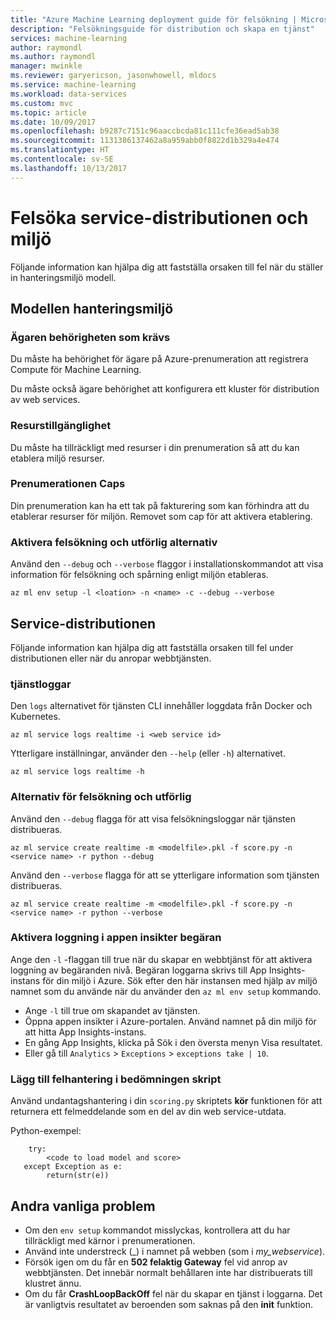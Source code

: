 ```yaml
---
title: "Azure Machine Learning deployment guide för felsökning | Microsoft Docs"
description: "Felsökningsguide för distribution och skapa en tjänst"
services: machine-learning
author: raymondl
ms.author: raymondl
manager: mwinkle
ms.reviewer: garyericson, jasonwhowell, mldocs
ms.service: machine-learning
ms.workload: data-services
ms.custom: mvc
ms.topic: article
ms.date: 10/09/2017
ms.openlocfilehash: b9287c7151c96aaccbcda81c111cfe36ead5ab38
ms.sourcegitcommit: 1131386137462a8a959abb0f8822d1b329a4e474
ms.translationtype: HT
ms.contentlocale: sv-SE
ms.lasthandoff: 10/13/2017
---
```

# <a name="troubleshooting-service-deployment-and-environment-setup"></a>Felsöka service-distributionen och miljö
Följande information kan hjälpa dig att fastställa orsaken till fel när du ställer in hanteringsmiljö modell.

## <a name="model-management-environment"></a>Modellen hanteringsmiljö
### <a name="owner-permission-required"></a>Ägaren behörigheten som krävs
Du måste ha behörighet för ägare på Azure-prenumeration att registrera Compute för Machine Learning.

Du måste också ägare behörighet att konfigurera ett kluster för distribution av web services.

### <a name="resource-availability"></a>Resurstillgänglighet
Du måste ha tillräckligt med resurser i din prenumeration så att du kan etablera miljö resurser.

### <a name="subscription-caps"></a>Prenumerationen Caps
Din prenumeration kan ha ett tak på fakturering som kan förhindra att du etablerar resurser för miljön. Removet som cap för att aktivera etablering.

### <a name="enable-debug-and-verbose-options"></a>Aktivera felsökning och utförlig alternativ
Använd den `--debug` och `--verbose` flaggor i installationskommandot att visa information för felsökning och spårning enligt miljön etableras.

```
az ml env setup -l <loation> -n <name> -c --debug --verbose 
```

## <a name="service-deployment"></a>Service-distributionen
Följande information kan hjälpa dig att fastställa orsaken till fel under distributionen eller när du anropar webbtjänsten.

### <a name="service-logs"></a>tjänstloggar
Den `logs` alternativet för tjänsten CLI innehåller loggdata från Docker och Kubernetes.

```
az ml service logs realtime -i <web service id>
```

Ytterligare inställningar, använder den `--help` (eller `-h`) alternativet.

```
az ml service logs realtime -h
```

### <a name="debug-and-verbose-options"></a>Alternativ för felsökning och utförlig
Använd den `--debug` flagga för att visa felsökningsloggar när tjänsten distribueras.

```
az ml service create realtime -m <modelfile>.pkl -f score.py -n <service name> -r python --debug
```

Använd den `--verbose` flagga för att se ytterligare information som tjänsten distribueras.

```
az ml service create realtime -m <modelfile>.pkl -f score.py -n <service name> -r python --verbose
```

### <a name="enable-request-logging-in-app-insights"></a>Aktivera loggning i appen insikter begäran
Ange den `-l` -flaggan till true när du skapar en webbtjänst för att aktivera loggning av begäranden nivå. Begäran loggarna skrivs till App Insights-instans för din miljö i Azure. Sök efter den här instansen med hjälp av miljö namnet som du använde när du använder den `az ml env setup` kommando.

- Ange `-l` till true om skapandet av tjänsten.
- Öppna appen insikter i Azure-portalen. Använd namnet på din miljö för att hitta App Insights-instans.
- En gång App Insights, klicka på Sök i den översta menyn Visa resultatet.
- Eller gå till `Analytics`  >  `Exceptions`  >  `exceptions take | 10`.


### <a name="add-error-handling-in-scoring-script"></a>Lägg till felhantering i bedömningen skript
Använd undantagshantering i din `scoring.py` skriptets **kör** funktionen för att returnera ett felmeddelande som en del av din web service-utdata.

Python-exempel:
```
    try:
        <code to load model and score>
   except Exception as e:
        return(str(e))
```

## <a name="other-common-problems"></a>Andra vanliga problem
- Om den `env setup` kommandot misslyckas, kontrollera att du har tillräckligt med kärnor i prenumerationen.
- Använd inte understreck (_) i namnet på webben (som i *my_webservice*).
- Försök igen om du får en **502 felaktig Gateway** fel vid anrop av webbtjänsten. Det innebär normalt behållaren inte har distribuerats till klustret ännu.
- Om du får **CrashLoopBackOff** fel när du skapar en tjänst i loggarna. Det är vanligtvis resultatet av beroenden som saknas på den **init** funktion.
